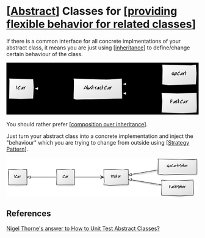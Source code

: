 # [[Abstract]] Classes for [[providing flexible behavior for related classes]]

If there is a common interface for all concrete implmentations of your abstract class, it means you are just using [[inheritance]] to define/change certain behaviour of the class.

![Abstract class substituting strategy](<../attachments/Abstract Classes for providing flexible behavior for related classes-image.png>)

You should rather prefer [[composition over inheritance]].

Just turn your abstract class into a concrete implementation and inject the "behaviour" which you are trying to change from outside using [[Strategy Pattern]].

![Strategy Pattern instead of Abstract Classes](<../attachments/Abstract Classes for providing flexible behavior for related classes-image-1.png>)

## References

[Nigel Thorne's answer to How to Unit Test Abstract Classes?](https://stackoverflow.com/a/2947823/14318926)

[//begin]: # "Autogenerated link references for markdown compatibility"
[Abstract]: Abstract "Abstract"
[providing flexible behavior for related classes]: <Providing flexible behavior for related classes> "Providing flexible behavior for related classes"
[inheritance]: Inheritance "Inheritance"
[composition over inheritance]: <Composition over Inheritance> "Composition over Inheritance"
[Strategy Pattern]: <Strategy Pattern> "Strategy Pattern"
[//end]: # "Autogenerated link references"